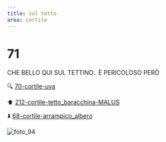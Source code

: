 ```yaml
---
title: sul tetto
area: cortile
---
```

# 71
CHE BELLO QUI SUL TETTINO.. È PERICOLOSO PERÒ

🔍 [70-cortile-uva](70-cortile-uva.md)

⬆️ [212-cortile-tetto_baracchina-MALUS](212-cortile-tetto_baracchina-MALUS.md)

⬇️ [68-cortile-arrampico_albero](68-cortile-arrampico_albero.md)

![foto_94](_assets/preview_color/foto_94.jpg)